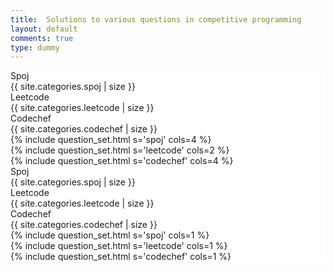 ```yaml
---
title:  Solutions to various questions in competitive programming
layout: default
comments: true
type: dummy
---
```


<div class="ui hidden section divider"></div>
<div class="ui grid" style="background-color: #FFFFFF;">
  <div class="row computer tablet only">
    <div class="two wide column"></div>
    <div class="twelve wide column">
        <div class="ui secondary pointing large menu">
          <a class="active grey item" data-tab="spoj">
            Spoj <div class="ui basic grey label">{{ site.categories.spoj | size }}</div>
          </a>
          <a class="item grey" data-tab="leetcode">
            Leetcode <div class="ui basic grey label">{{ site.categories.leetcode | size }}</div>
          </a>
          <a class="item grey" data-tab="codechef">
            Codechef <div class="ui basic grey label">{{ site.categories.codechef | size }}</div>
          </a>
        </div>
        <div class="ui active tab">
            <div class="ui bottom attached active tab" data-tab="spoj">
                {% include question_set.html s='spoj' cols=4 %}
            </div>
            <div class="ui tab" data-tab="leetcode">
                {% include question_set.html s='leetcode' cols=2 %}
            </div>
            <div class="ui tab" data-tab="codechef">
                {% include question_set.html s='codechef' cols=4 %}
            </div>
        </div>
    </div>
  </div>
  <div class="row mobile only">
    <div class="sixteen wide column">
        <div class="ui secondary pointing large menu">
          <a class="active grey item" data-tab="spoj">
            Spoj <div class="ui basic grey label">{{ site.categories.spoj | size }}</div>
          </a>
          <a class="item grey" data-tab="leetcode">
            Leetcode <div class="ui basic grey label">{{ site.categories.leetcode | size }}</div>
          </a>
          <a class="item grey" data-tab="codechef">
            Codechef <div class="ui basic grey label">{{ site.categories.codechef | size }}</div>
          </a>
        </div>
        <div class="ui active tab">
            <div class="ui bottom attached active tab" data-tab="spoj">
                {% include question_set.html s='spoj' cols=1 %}
            </div>
            <div class="ui tab" data-tab="leetcode">
                {% include question_set.html s='leetcode' cols=1 %}
            </div>
            <div class="ui tab" data-tab="codechef">
                {% include question_set.html s='codechef' cols=1 %}
            </div>
        </div>
    </div>
  </div>
</div>
